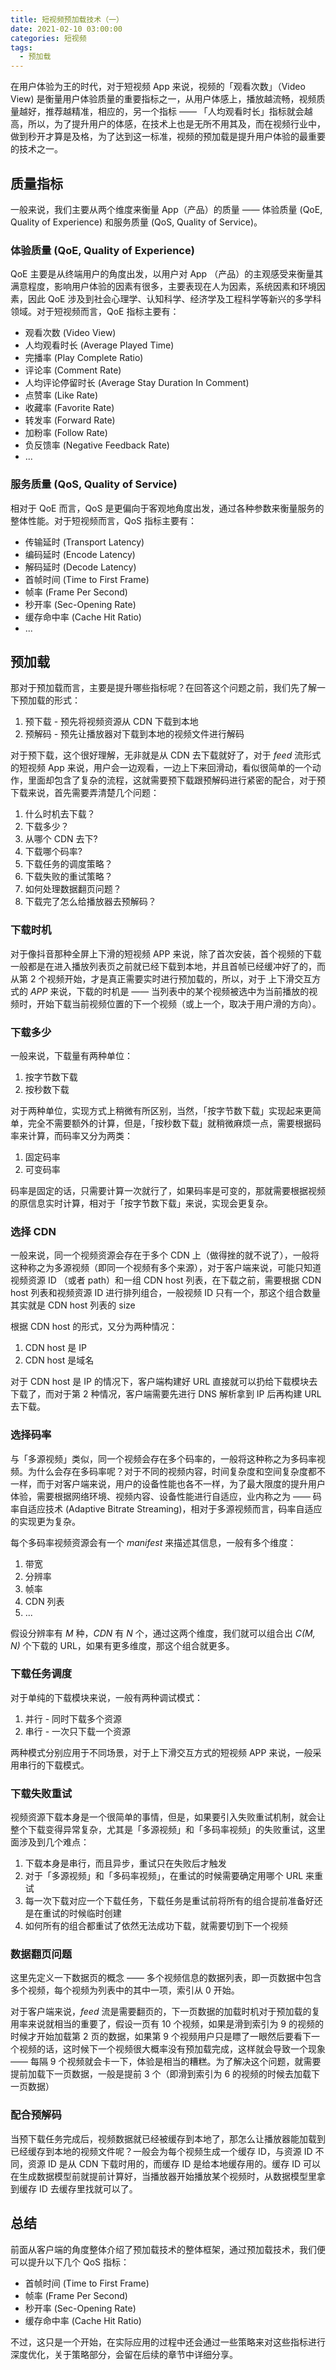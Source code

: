 ```yaml
---
title: 短视频预加载技术（一）
date: 2021-02-10 03:00:00
categories: 短视频
tags:
  - 预加载
---
```


在用户体验为王的时代，对于短视频 App 来说，视频的「观看次数」（Video View) 是衡量用户体验质量的重要指标之一，从用户体感上，播放越流畅，视频质量越好，推荐越精准，相应的，另一个指标 —— 「人均观看时长」指标就会越高，所以，为了提升用户的体感，在技术上也是无所不用其及，而在视频行业中，做到秒开才算是及格，为了达到这一标准，视频的预加载是提升用户体验的最重要的技术之一。

## 质量指标

一般来说，我们主要从两个维度来衡量 App（产品）的质量 —— 体验质量 (QoE, Quality of Experience) 和服务质量 (QoS, Quality of Service)。

### 体验质量 (QoE, Quality of Experience)

QoE 主要是从终端用户的角度出发，以用户对 App （产品）的主观感受来衡量其满意程度，影响用户体验的因素有很多，主要表现在人为因素，系统因素和环境因素，因此 QoE 涉及到社会心理学、认知科学、经济学及工程科学等新兴的多学科领域。对于短视频而言，QoE 指标主要有：

- 观看次数 (Video View)
- 人均观看时长 (Average Played Time)
- 完播率 (Play Complete Ratio)
- 评论率 (Comment Rate)
- 人均评论停留时长 (Average Stay Duration In Comment)
- 点赞率 (Like Rate)
- 收藏率 (Favorite Rate)
- 转发率 (Forward Rate)
- 加粉率 (Follow Rate)
- 负反馈率 (Negative Feedback Rate)
- ...

### 服务质量 (QoS, Quality of Service)

相对于 QoE 而言，QoS 是更偏向于客观地角度出发，通过各种参数来衡量服务的整体性能。对于短视频而言，QoS 指标主要有：

- 传输延时 (Transport Latency)
- 编码延时 (Encode Latency)
- 解码延时 (Decode Latency)
- 首帧时间 (Time to First Frame)
- 帧率 (Frame Per Second)
- 秒开率 (Sec-Opening Rate)
- 缓存命中率 (Cache Hit Ratio)
- ...

## 预加载

那对于预加载而言，主要是提升哪些指标呢？在回答这个问题之前，我们先了解一下预加载的形式：

1. 预下载 - 预先将视频资源从 CDN 下载到本地
1. 预解码 - 预先让播放器对下载到本地的视频文件进行解码

对于预下载，这个很好理解，无非就是从 CDN 去下载就好了，对于 *feed* 流形式的短视频 App 来说，用户会一边观看，一边上下来回滑动，看似很简单的一个动作，里面却包含了复杂的流程，这就需要预下载跟预解码进行紧密的配合，对于预下载来说，首先需要弄清楚几个问题：

1. 什么时机去下载？
1. 下载多少？
1. 从哪个 CDN 去下?
1. 下载哪个码率?
1. 下载任务的调度策略？
1. 下载失败的重试策略？
1. 如何处理数据翻页问题？
1. 下载完了怎么给播放器去预解码？

### 下载时机

对于像抖音那种全屏上下滑的短视频 APP 来说，除了首次安装，首个视频的下载一般都是在进入播放列表页之前就已经下载到本地，并且首帧已经缓冲好了的，而从第 2 个视频开始，才是真正需要实时进行预加载的，所以，对于 上下滑交互方式的 *APP* 来说，下载的时机是 —— 当列表中的某个视频被选中为当前播放的视频时，开始下载当前视频位置的下一个视频（或上一个，取决于用户滑的方向）。

### 下载多少

一般来说，下载量有两种单位：

1. 按字节数下载
1. 按秒数下载

对于两种单位，实现方式上稍微有所区别，当然，「按字节数下载」实现起来更简单，完全不需要额外的计算，但是，「按秒数下载」就稍微麻烦一点，需要根据码率来计算，而码率又分为两类：

1. 固定码率
1. 可变码率

码率是固定的话，只需要计算一次就行了，如果码率是可变的，那就需要根据视频的原信息实时计算，相对于「按字节数下载」来说，实现会更复杂。

### 选择 CDN

一般来说，同一个视频资源会存在于多个 CDN 上（做得挫的就不说了），一般将这种称之为多源视频（即同一个视频有多个来源），对于客户端来说，可能只知道视频资源 ID （或者 path）和一组 CDN host 列表，在下载之前，需要根据 CDN host 列表和视频资源 ID 进行排列组合，一般视频 ID 只有一个，那这个组合数量其实就是 CDN host 列表的 size

根据 CDN host 的形式，又分为两种情况：

1. CDN host 是 IP
1. CDN host 是域名

对于 CDN host 是 IP 的情况下，客户端构建好 URL 直接就可以扔给下载模块去下载了，而对于第 2 种情况，客户端需要先进行 DNS 解析拿到 IP 后再构建 URL 去下载。

### 选择码率

与「多源视频」类似，同一个视频会存在多个码率的，一般将这种称之为多码率视频。为什么会存在多码率呢？对于不同的视频内容，时间复杂度和空间复杂度都不一样，而于对客户端来说，用户的设备性能也各不一样，为了最大限度的提升用户体验，需要根据网络环境、视频内容、设备性能进行自适应，业内称之为 —— 码率自适应技术 (Adaptive Bitrate Streaming)，相对于多源视频而言，码率自适应的实现更为复杂。

每个多码率视频资源会有一个 *manifest* 来描述其信息，一般有多个维度：

1. 带宽
1. 分辨率
1. 帧率
1. CDN 列表
1. ...

假设分辨率有 *M* 种，*CDN* 有 *N* 个，通过这两个维度，我们就可以组合出 *C(M, N)* 个下载的 URL，如果有更多维度，那这个组合就更多。

### 下载任务调度

对于单纯的下载模块来说，一般有两种调试模式：

1. 并行 - 同时下载多个资源
1. 串行 - 一次只下载一个资源

两种模式分别应用于不同场景，对于上下滑交互方式的短视频 APP 来说，一般采用串行的下载模式。

### 下载失败重试

视频资源下载本身是一个很简单的事情，但是，如果要引入失败重试机制，就会让整个下载变得异常复杂，尤其是「多源视频」和「多码率视频」的失败重试，这里面涉及到几个难点：

1. 下载本身是串行，而且异步，重试只在失败后才触发
1. 对于「多源视频」和「多码率视频」，在重试的时候需要确定用哪个 URL 来重试
1. 每一次下载对应一个下载任务，下载任务是重试前将所有的组合提前准备好还是在重试的时候临时创建
1. 如何所有的组合都重试了依然无法成功下载，就需要切到下一个视频

### 数据翻页问题

这里先定义一下数据页的概念 —— 多个视频信息的数据列表，即一页数据中包含多个视频，每个视频为列表中的其中一项，索引从 0 开始。

对于客户端来说，*feed* 流是需要翻页的，下一页数据的加载时机对于预加载的复用率来说就相当的重要了，假设一页有 10 个视频，如果是滑到索引为 9 的视频的时候才开始加载第 2 页的数据，如果第 9 个视频用户只是瞟了一眼然后要看下一个视频的话，这时候下一个视频很大概率没有预加载完成，这样就会导致一个现象 —— 每隔 9 个视频就会卡一下，体验是相当的糟糕。为了解决这个问题，就需要提前加载下一页数据，一般是提前 3 个（即滑到索引为 6 的视频的时候去加载下一页数据）

### 配合预解码

当预下载任务完成后，视频数据就已经被缓存到本地了，那怎么让播放器能加载到已经缓存到本地的视频文件呢？一般会为每个视频生成一个缓存 ID，与资源 ID 不同，资源 ID 是从 CDN 下载时用的，而缓存 ID 是给本地缓存用的。缓存 ID 可以在生成数据模型前就提前计算好，当播放器开始播放某个视频时，从数据模型里拿到缓存 ID 去缓存里找就可以了。

## 总结

前面从客户端的角度整体介绍了预加载技术的整体框架，通过预加载技术，我们便可以提升以下几个 QoS 指标：

- 首帧时间 (Time to First Frame)
- 帧率 (Frame Per Second)
- 秒开率 (Sec-Opening Rate)
- 缓存命中率 (Cache Hit Ratio)

不过，这只是一个开始，在实际应用的过程中还会通过一些策略来对这些指标进行深度优化，关于策略部分，会留在后续的章节中详细分享。
